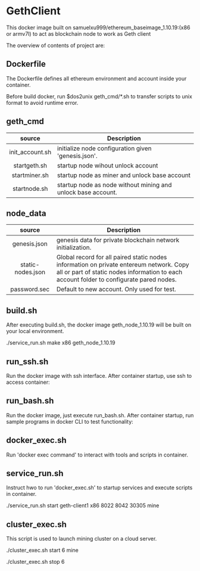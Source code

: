 # GethClient
This docker image built on samuelxu999/ethereum_baseimage_1.10.19:(x86 or armv7l)  to act as blockchain node to work as Geth client

The overview of contents of project are:

## Dockerfile
The Dockerfile defines all ethereum environment and account inside your container.

Before build docker, run $dos2unix geth_cmd/*.sh to transfer scripts to unix format to avoid runtime error.

## geth_cmd

|   source   | Description |
|:----------:|-------------|
| init_account.sh | initialize node configuration given 'genesis.json'.|
| startgeth.sh | startup node wihout unlock account |
| startminer.sh | startup node as miner and unlock base account |
| startnode.sh | startup node as node without mining and unlock base account.|



## node_data

|   source   | Description |
|:----------:|-------------|
| genesis.json | genesis data for private blockchain network initialization. |
| static-nodes.json | Global record for all paired static nodes information on private entereum network. Copy all or part of static nodes information to each account folder to configurate pared nodes. |
| password.sec | Default to new account. Only used for test.|


## build.sh

After executing build.sh, the docker image geth_node_1.10.19 will be built on your local environment.

./service_run.sh make x86 geth_node_1.10.19

## run_ssh.sh 

Run the docker image with ssh interface. After container startup, use ssh to access container:

## run_bash.sh

Run the docker image, just execute run_bash.sh. After container startup, run sample programs in docker CLI to test functionality:

## docker_exec.sh

Run 'docker exec command' to interact with tools and scripts in container.

## service_run.sh

Instruct hwo to run 'docker_exec.sh' to startup services and execute scripts in container.

./service_run.sh start geth-client1 x86 8022 8042 30305 mine

## cluster_exec.sh

This script is used to launch mining cluster on a cloud server.

./cluster_exec.sh start 6 mine

./cluster_exec.sh stop 6
